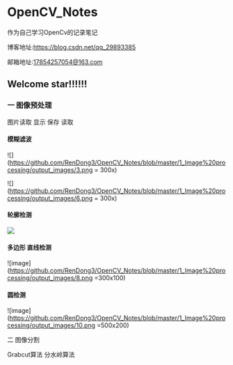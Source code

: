 # OpenCV_Notes
作为自己学习OpenCv的记录笔记

博客地址:https://blog.csdn.net/qq_29893385

邮箱地址:17854257054@163.com


## Welcome star!!!!!!

### 一 图像预处理

图片读取 显示 保存 读取 

#### 模糊滤波  

![](https://github.com/RenDong3/OpenCV_Notes/blob/master/1_Image%20processing/output_images/3.png = 300x)

![](https://github.com/RenDong3/OpenCV_Notes/blob/master/1_Image%20processing/output_images/6.png = 300x)

#### 轮廓检测

![](https://github.com/RenDong3/OpenCV_Notes/blob/master/1_Image%20processing/output_images/7.png)

#### 多边形 直线检测

![image](https://github.com/RenDong3/OpenCV_Notes/blob/master/1_Image%20processing/output_images/8.png =300x100)

#### 圆检测

![image](https://github.com/RenDong3/OpenCV_Notes/blob/master/1_Image%20processing/output_images/10.png =500x200)

二 图像分割 

Grabcut算法   分水岭算法




